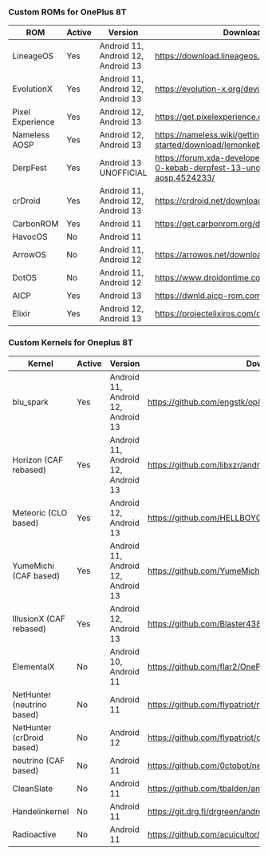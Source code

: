 ### Custom ROMs for OnePlus 8T

| ROM              | Active | Version                            | Download                                                     |
| ---------------- | ------ | ---------------------------------- | ------------------------------------------------------------ |
| LineageOS        | Yes    | Android 11, Android 12, Android 13 | https://download.lineageos.org/devices/kebab                 |
| EvolutionX       | Yes    | Android 11, Android 12, Android 13 | https://evolution-x.org/device/kebab                         |
| Pixel Experience | Yes    | Android 12, Android 13             | https://get.pixelexperience.org/kebab                        |
| Nameless AOSP    | Yes    | Android 12, Android 13             | https://nameless.wiki/getting-started/download/lemonkebab    |
| DerpFest         | Yes    | Android 13 UNOFFICIAL              | https://forum.xda-developers.com/t/rom-13-0-kebab-derpfest-13-unofficial-thirteen-aosp.4524233/ |
| crDroid          | Yes    | Android 11, Android 12, Android 13 | https://crdroid.net/downloads                                |
| CarbonROM        | Yes    | Android 11                         | https://get.carbonrom.org/device-kebab.html                  |
| HavocOS          | No     | Android 11                         |                                                              |
| ArrowOS          | No     | Android 11, Android 12             | https://arrowos.net/download/kebab                           |
| DotOS            | No     | Android 11, Android 12             | https://www.droidontime.com/devices/kebab                    |
| AICP             | Yes    | Android 13                         | https://dwnld.aicp-rom.com/                                  |
| Elixir           | Yes    | Android 12, Android 13             | https://projectelixiros.com/device/kebab                     |



### Custom Kernels for Oneplus 8T

| Kernel                     | Active | Version                            | Download                                                     |
| -------------------------- | ------ | ---------------------------------- | ------------------------------------------------------------ |
| blu_spark                  | Yes    | Android 11, Android 12, Android 13 | https://github.com/engstk/op8                                |
| Horizon (CAF rebased)      | Yes    | Android 11, Android 12, Android 13 | https://github.com/libxzr/android_kernel_oneplus_sm8250      |
| Meteoric (CLO based)       | Yes    | Android 12, Android 13             | https://github.com/HELLBOY017/kernel_oneplus_sm8250          |
| YumeMichi (CAF based)      | Yes    | Android 11, Android 12, Android 13 | https://github.com/YumeMichi/kernel_oneplus_sm8250           |
| IllusionX (CAF rebased)    | Yes    | Android 12, Android 13             | https://github.com/Blaster4385/IllusionX_sm8250              |
| ElementalX                 | No     | Android 10, Android 11             | https://github.com/flar2/OnePlus8                            |
| NetHunter (neutrino based) | No     | Android 11                         | https://github.com/flypatriot/neutrino_kernel_oneplus_sm8250 |
| NetHunter (crDroid based)  | No     | Android 12                         | https://github.com/flypatriot/crdroid_12_kernel              |
| neutrino (CAF based)       | No     | Android 11                         | https://github.com/0ctobot/neutrino_kernel_oneplus_sm8250    |
| CleanSlate                 | No     | Android 11                         | https://github.com/tbalden/android_kernel_oneplus_sm8250     |
| Handelinkernel             | No     | Android 11                         | https://git.drg.fi/drgreen/android_kernel_oneplus_sm8250     |
| Radioactive                | No     | Android 11                         | https://github.com/acuicultor/Radioactive_kernel_oneplus8    |

